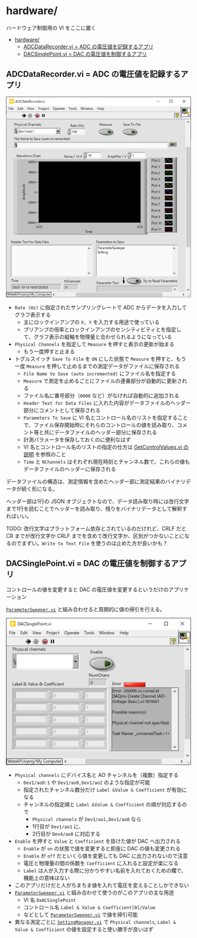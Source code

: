 hardware/
==

ハードウェア制御用の VI をここに置く

- [hardware/](#hardware)
  - [ADCDataRecorder.vi = ADC の電圧値を記録するアプリ](#adcdatarecordervi--adc-の電圧値を記録するアプリ)
  - [DACSinglePoint.vi = DAC の電圧値を制御するアプリ](#dacsinglepointvi--dac-の電圧値を制御するアプリ)


ADCDataRecorder.vi = ADC の電圧値を記録するアプリ
--

![](image4md/panel-ADCDataRecorder.png)


- `Rate (Hz)` に指定されたサンプリングレートで ADC からデータを入力してグラフ表示する
  - 主にロックインアンプの `X, Y` を入力する用途で使っている
  - プリアンプの倍率とロックインアンプのセンシティビティとを指定して、グラフ表示の縦軸を物理量と合わせられるようになっている
- `Physical Channels` を指定して `Measure` を押すと表示の更新が始まる
  - もう一度押すと止まる
- トグルスイッチ `Save To File` を `ON` にした状態で `Measure` を押すと、もう一度 `Measure` を押して止めるまでの測定データがファイルに保存される
  - `File Name to Save (auto incremented)` にファイル名を指定する
  - `Measure` で測定を止めるごとにファイルの連番部分が自動的に更新される
  - ファイル名に番号部分（`0000` など）がなければ自動的に追加される
  - `Header Text for Data Files` に入れた内容がデータファイルのヘッダー部分にコメントとして保存される
  - `Parameters To Save` に VI 名とコントロール名のリストを指定することで、ファイル保存開始時にそれらのコントロールの値を読み取り、コメント等と共にデータファイルのヘッダー部分に保存される
  - 計測パラメータを保存しておくのに便利なはず
  - VI 名とコントロール名のリストの指定の仕方は [GetControlValues.vi の説明](../lib/SetGetControlValue/#getcontrolvaluesvi) を参照のこと
  - `Time` と `NChannels` はそれぞれ現在時刻とチャンネル数で、これらの値もデータファイルのヘッダーに保存される

データファイルの構造は、測定情報を含めたヘッダー部に測定結果のバイナリデータが続く形になる。

ヘッダー部は1行の JSON オブジェクトなので、データ読み取り時には改行文字まで1行を読むことでヘッダーを読み取り、残りをバイナリデータとして解釈すればいい。

TODO: 改行文字はプラットフォーム依存とされているのだけれど、CRLF だと CR までが改行文字か CRLF までを含めて改行文字か、区別がつかないことになるのでまずい。`Write to Text File` を使うのは止めた方が良いかも？


DACSinglePoint.vi = DAC の電圧値を制御するアプリ
--
コントロールの値を変更すると DAC の電圧値を変更するというだけのアプリケーション

[`ParameterSweeper.vi`](../utilities/#parametersweepervi) と組み合わせると周期的に値の掃引を行える。

![](image4md/panel-DACSinglePoint.png)

- `Physical channels` にデバイス名と AO チャンネルを（複数）指定する
  - `Dev1/ao0:1` や `Dev1/ao0,Dev1/ao2` のような指定が可能
  - 指定されたチャンネル数分だけ `Label &Value & Coefficient` が有効になる
  - チャンネルの指定順と `Label &Value & Coefficient` の順が対応するので
    - `Physical channels` が `Dev1/ao1,Dev1/ao0` なら 
    - 1行目が `Dev1/ao1` に、
    - 2行目が `Dev4/ao0` に対応する
- `Enable` を押すと `Value` と `Coefficient` を掛けた値が DAC へ出力される
  - `Enable` が `on` の状態で値を変更すると即座に DAC の値も変更される
  - `Enable` が `off` だといくら値を変更しても DAC に出力されないので注意
  - 電圧と物理量の間の係数を `Coefficient` に入れると設定が楽になる
  - `Label` は人が入力する際に分かりやすい名前を入れておくための欄で、機能上の意味はない
- このアプリだけだと人がちまちま値を入れて電圧を変えることしかできない
- [`ParameterSweeper.vi`](../utilities/#parametersweepervi) と組み合わせて使うのがこのアプリの主な用途
  - VI 名 `DaACSinglePoint`
  - コントロール名 `Label & Value & Coefficient[0]/Value`
  - などとして [`ParameterSweeper.vi`](../utilities/#parametersweepervi) で値を掃引可能
- 異なる測定ごとに [`SettingManager.vi`](../utilities/#settingmanagervi) で `Physical channels`, `Label & Value & Coefficient` の値を設定すると使い勝手が良いはず
